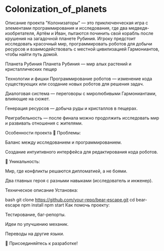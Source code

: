 # Colonization_of_planets
Описание проекта
"Колонизаторы" — это приключенческая игра с элементами программирования и исследования, где два медведя-изобретателя, Артём и Иван, пытаются починить свой корабль после крушения на загадочной планете Рубиния. Игроку предстоит исследовать красочный мир, программировать роботов для добычи ресурсов и взаимодействовать с местной цивилизацией Гармониантов, чтобы найти путь домой.

Планета Рубиния
Планета Рубиния — мир алых растений и кристаллических пещер

Технологии и фишки
Программирование роботов — изменение кода существующих или создание новых роботов для решения задач.

Диалоговая система — переговоры с миролюбивыми Гармониантами, влияющие на сюжет.

Генерация ресурсов — добыча руды и кристаллов в пещерах.

Реиграбельность — после финала можно продолжить исследовать мир и развивать отношения с жителями.

Особенности проекта
🔹 Проблемы:

Баланс между исследованием и программированием.

Создание интуитивного интерфейса для редактирования кода роботов.

🔹 Уникальность:

Мир, где конфликты решаются дипломатией, а не боями.

Два главных героя с разными навыками (исследователь и инженер).

Техническое описание
Установка:

bash
git clone https://github.com/your-repo/bear-escape.git
cd bear-escape
npm install
npm start
Как помочь проекту:

Тестирование, баг-репорты.

Идеи по улучшению механик.

Переводы на другие языки.

🚀 Присоединяйтесь к разработке!
